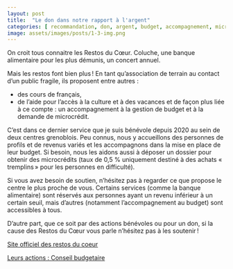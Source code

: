 ```yaml
---
layout: post
title:  "Le don dans notre rapport à l'argent"
categories: [ recommandation, don, argent, budget, accompagnement, microcrédit ]
image: assets/images/posts/1-3-img.png
---
```


On croit tous connaitre les Restos du Cœur. Coluche, une banque alimentaire pour les plus démunis, un concert annuel.

Mais les restos font bien plus ! En tant qu’association de terrain au contact d’un public fragile, ils proposent entre autres : 
-  des cours de français,
- de l’aide pour l’accès à la culture et à des vacances
 et de façon plus liée à ce compte : un accompagnement à la gestion de budget et à la demande de microcrédit.

C’est dans ce dernier service que je suis bénévole depuis 2020 au sein de deux centres grenoblois. Peu connus, nous y accueillons des personnes de profils et de revenus variés et les accompagnons dans la mise en place de leur budget. Si besoin, nous les aidons aussi à déposer un dossier pour obtenir des microcrédits (taux de 0,5 % uniquement destiné à des achats « tremplins » pour les personnes en difficulté).

Si vous avez besoin de soutien, n’hésitez pas à regarder ce que propose le centre le plus proche de vous. Certains services (comme la banque alimentaire) sont réservés aux personnes ayant un revenu inférieur à un certain seuil, mais d’autres (notamment l’accompagnement au budget) sont accessibles à tous.

D’autre part, que ce soit par des actions bénévoles ou pour un don, si la cause des Restos du Cœur vous parle n’hésitez pas à les soutenir !

[Site officiel des restos du coeur](https://www.restosducoeur.org/)

[Leurs actions : Conseil budgetaire](https://www.restosducoeur.org/nos-actions/conseil-budgetaire-microcredit/)
